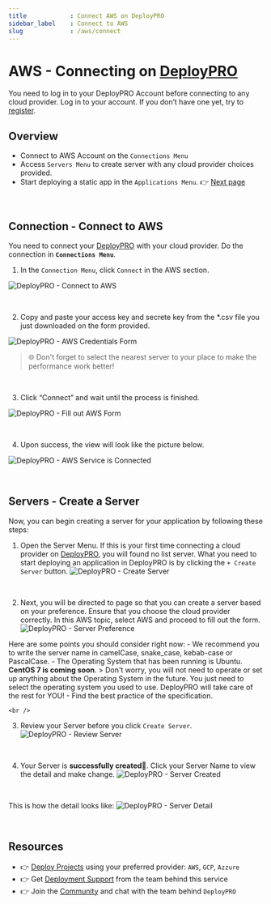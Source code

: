 ```yaml
---
title            : Connect AWS on DeployPRO
sidebar_label    : Connect to AWS
slug             : /aws/connect
---
```


# AWS - Connecting on [DeployPRO](https://deploypro.dev)

You need to log in to your DeployPRO Account before connecting to any cloud provider. Log in to your account. If you don’t have one yet, try to [register](https://www.docs.deploypro.dev/app-platform-do/intro).

## Overview
- Connect to AWS Account on the `Connections Menu`
- Access `Servers Menu` to create server with any cloud provider choices provided.
- Start deploying a static app in the `Applications Menu`. 👉 [Next page](https://www.docs.deploypro.dev/aws/create-static-app)

<br />

## Connection - Connect to AWS
You need to connect your [DeployPRO](https://deploypro.dev/) with your cloud provider. Do the connection in **`Connections Menu`**.

1. In the `Connection Menu`, click `Connect` in the AWS section.

  ![DeployPRO - Connect to AWS](https://github.com/app-generator/deploypro-docs/assets/46531367/ee4ad184-bd13-4c1c-b6b9-3ad981661dac)

<br />

2. Copy and paste your access key and secrete key from the *.csv file you just downloaded on the form provided.

  ![DeployPRO - AWS Credentials Form](https://github.com/app-generator/deploypro-docs/assets/46531367/7ddfa791-f728-4e63-a41d-b126ed4b4a83)

  > 🌐 Don't forget to select the nearest server to your place to make the performance work better!

<br />

3. Click “Connect” and wait until the process is finished.

  ![DeployPRO - Fill out AWS Form](https://github.com/app-generator/deploypro-docs/assets/46531367/4f577279-d8c8-4b4a-8b23-8af8eb48e7eb)

<br />

4. Upon success, the view will look like the picture below.

  ![DeployPRO - AWS Service is Connected](https://github.com/app-generator/deploypro-docs/assets/46531367/28f2def4-631e-4a5b-b5c7-debc5ff8ef24)

<br />

## Servers - Create a Server

Now, you can begin creating a server for your application by following these steps:

1. Open the Server Menu. If this is your first time connecting a cloud provider on [DeployPRO](https://deploypro.dev/), you will found no list server. What you need to start deploying an application in DeployPRO is by clicking the `+ Create Server` button.
  ![DeployPRO - Create Server](https://github.com/app-generator/deploypro-docs/assets/46531367/ed18562b-e9c3-41ae-8be0-0241b7f5b97a)
  <br />

2. Next, you will be directed to page so that you can create a server based on your preference. Ensure that you choose the cloud provider correctly. In this AWS topic, select AWS and proceed to fill out the form.
  ![DeployPRO - Server Preference](https://github.com/app-generator/deploypro-docs/assets/46531367/7d8cefd5-1a3c-4d5a-bac0-19887e5d205e)

  Here are some points you should consider right now:
    - We recommend you to write the server name in camelCase, snake_case, kebab-case or PascalCase.
    - The Operating System that has been running is Ubuntu. **CentOS 7 is coming soon**.
      > Don't worry, you will not need to operate or set up anything about the Operating System in the future. You just need to select the operating system you used to use. DeployPRO will take care of the rest for YOU!
    - Find the best practice of the specification.

    <br />

3. Review your Server before you click `Create Server`.
  ![DeployPRO - Review Server](https://github.com/app-generator/deploypro-docs/assets/46531367/47ffdc27-3d86-43ce-938f-8d130c5d0115)
  <br />

4. Your Server is **successfully created🙌**. Click your Server Name to view the detail and make change.
  ![DeployPRO - Server Created](https://github.com/app-generator/deploypro-docs/assets/46531367/3343b64d-e165-44c3-8227-3499420eb78d)
  <br />

  This is how the detail looks like:
  ![DeployPRO - Server Detail](https://github.com/app-generator/deploypro-docs/assets/46531367/12b6a82b-0dbf-4466-869d-89eddbae89fa)


<br />

## Resources

- 👉 [Deploy Projects](https://deploypro.dev/) using your preferred provider: `AWS`, `GCP`, `Azzure`
- 👉 Get [Deployment Support](https://deploypro.dev/support/) from the team behind this service
- 👉 Join the [Community](https://discord.gg/qQhjQZhnur) and chat with the team behind `DeployPRO`
